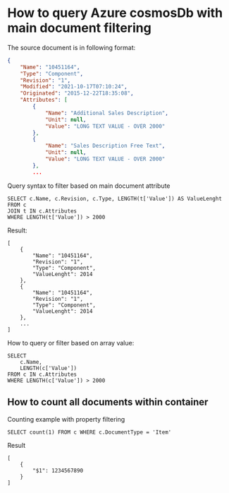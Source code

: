
# How to query Azure cosmosDb with main document filtering

The source document is in following format:
``` Json
{
    "Name": "10451164",
    "Type": "Component",
    "Revision": "1",
    "Modified": "2021-10-17T07:10:24",
    "Originated": "2015-12-22T18:35:08",
    "Attributes": [
        {
            "Name": "Additional Sales Description",
            "Unit": null,
            "Value": "LONG TEXT VALUE - OVER 2000"
        },
        {
            "Name": "Sales Description Free Text",
            "Unit": null,
            "Value": "LONG TEXT VALUE - OVER 2000"
        },
        ...
```

Query syntax to filter based on main document attribute
```
SELECT c.Name, c.Revision, c.Type, LENGTH(t['Value']) AS ValueLenght
FROM c
JOIN t IN c.Attributes
WHERE LENGTH(t['Value']) > 2000
```
Result:
```
[
    {
        "Name": "10451164",
        "Revision": "1",
        "Type": "Component",
        "ValueLenght": 2014
    },
    {
        "Name": "10451164",
        "Revision": "1",
        "Type": "Component",
        "ValueLenght": 2014
    },
    ...
]
```
How to query or filter based on array value:
```
SELECT 
    c.Name,
    LENGTH(c['Value'])
FROM c IN c.Attributes
WHERE LENGTH(c['Value']) > 2000
```

## How to count all documents within container

Counting example with property filtering
```
SELECT count(1) FROM c WHERE c.DocumentType = 'Item'
```
Result
```
[
    {
        "$1": 1234567890
    }
]
```
